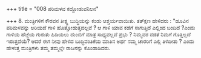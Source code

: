 +++
title = "008 ಪರಿಮಳವ ಕದ್ದೋಡುವನಿಲನ"

+++
8. ಮಂತ್ರಿಗಳಿಗೆ ಕೌರವನ ತೀಕ್ಷ್ಣ ಬುದ್ಧಿಯನ್ನು ಕಂಡು ಆಶ್ಚರ್ಯವಾಯಿತು. ತತ್‍ಕ್ಷಣ ಹೇಳಿದರು : "ಹೂವಿನ ಪರಿಮಳವನ್ನು  ಅರಿಯದೆ ಗಾಳಿ ಹೊತ್ತೋಡುತ್ತದಲ್ಲವೆ ? ಆ ಗಾಳಿ ಯಾವ ಕಡೆಗೆ ಸಾಗುತ್ತಿದೆ ಎಲ್ಲಿಂದ ಬಂದಿದೆ ?ಎಂದು ಗಾಳಿಯ ಹೆಜ್ಜೆಯ ಗುರುತು ಹಿಡಿಯಲು ದುಂಬಿಗೆ ಮಾತ್ರ ಸಾಧ್ಯವಲ್ಲವೆ ಪ್ರಭು ? ನಿಮ್ಮವರ ನಡತೆ ನಿಮಗೆ ಗೊತ್ತಿಲ್ಲದೆ ಇರುತ್ತದೆಯೆ? ಆದರೆ ಈಗ ನೀವು ಹೇಳಿದ ಬುದ್ಧಿವಂತಿಕೆಯ ಮಾತಿನ ಅರ್ಥ ನಮ್ಮ ಚಾರರಿಗೆ ಎಲ್ಲಿ ತಿಳಿದೀತು ? ಎಂದು ಹೇಳುತ್ತ ಮಂತ್ರಿಗಳು ತಮ್ಮ ತಮ್ಮಲ್ಲೇ ರಾಜನನ್ನು ಕೊಂಡಾಡಿದರು.
